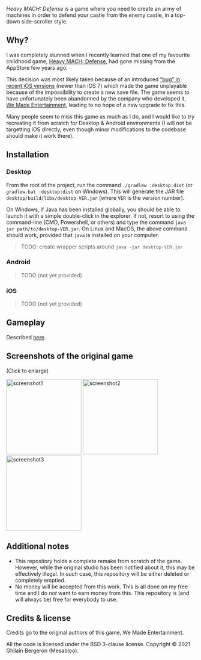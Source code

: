 *Heavy MACH: Defense* is a game where you need to create an army of machines in order to defend your castle from the enemy castle, in a top-down side-scroller style.

## Why? 

I was completely stunned when I recently learned that one of my favourite childhood game, 
[Heavy MACH: Defense](https://www.formidapps.com/ios/app.heavy-mach-defense-jBEDCiEx.aspx), had gone missing from the AppStore few years ago.

This decision was most likely taken because of an introduced [“bug” in recent iOS versions](https://discussions.apple.com/thread/5371577) 
(newer than iOS 7) which made the game unplayable because of the impossibility to create a new save file.
The game seems to have unfortunately been abandonned by the company who developed it, [We Made Entertainment](https://wemade.com), leading to
no hope of a new upgrade to fix this.

Many people seem to miss this game as much as I do, and I would like to try recreating it from scratch for Desktop & Android environments 
(I will not be targetting iOS directly, even though minor modifications to the codebase should make it work there).

## Installation

### Desktop

From the root of the project, run the command `./gradlew :desktop:dist` (or `gradlew.bat :desktop:dist` on Windows).
This will generate the JAR file `desktop/build/libs/desktop-VER.jar` (where `VER` is the version number).

On Windows, if Java has been installed globally, you should be able to launch it with a simple double-click in the explorer.
If not, resort to using the command-line (CMD, Powershell, or others) and type the command `java -jar path/to/desktop-VER.jar`.
On Linux and MacOS, the above command should work, provided that `java` is installed on your computer.

> TODO: create wrapper scripts around `java -jar desktop-VER.jar`

### Android

> TODO (not yet provided)

### iOS

> TODO (not yet provided)

## Gameplay

Described [here](docs/Gameplay.md).

## Screenshots of the original game

(Click to enlarge)

<img alt="screenshot1" height=200 src="https://lioxliu.files.wordpress.com/2012/09/20120904-182543.jpg"/>    <img alt="screenshot2" height=200 src="https://www.simonvideo.com/wp-content/uploads/2011/05/mzl.skpyknie.320x480-75.jpg"/>    <img alt="screenshot3" height=200 src="http://a2.mzstatic.com/us/r1000/107/Purple/01/eb/18/mzl.wqfmuwaf.jpg"/>

## Additional notes

- This repository holds a complete remake from scratch of the game.
  However, while the original studio has been notified about it, this may be effectively illegal.
  In such case, this repository will be either deleted or completely emptied.
- No money will be accepted from this work.
  This is all done on my free time and I do *not* want to earn money from this.
  This repository is (and will always be) free for everybody to use.

## Credits & license

Credits go to the original authors of this game, We Made Entertainment.

All the code is licensed under the BSD 3-clause license.
Copyright © 2021 Ghilain Bergeron (Mesabloo).
